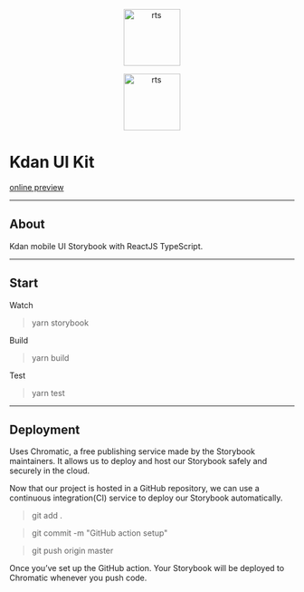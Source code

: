 <p align="center">
  <img src="https://www.kdanmobile.com/images/menu/kdanlogo_02.svg" height="100" alt="rts" />

<p align="center">
  <img src="https://uploaddeimagens.com.br/images/002/705/273/full/rts.png?1592061852" height="100" alt="rts" />

# Kdan UI Kit

[online preview](https://5ffed3d9e0d3f0002185cee9-zgehbdsrnz.chromatic.com/?path=/story/welcome--page)

---

## About

Kdan mobile UI Storybook with ReactJS TypeScript.

---

## Start

Watch

> yarn storybook

Build

> yarn build

Test

> yarn test
---

## Deployment

Uses Chromatic, a free publishing service made by the Storybook maintainers. It allows us to deploy and host our Storybook safely and securely in the cloud.

Now that our project is hosted in a GitHub repository, we can use a continuous integration(CI) service to deploy our Storybook automatically.

> git add .

> git commit -m "GitHub action setup"

> git push origin master

Once you’ve set up the GitHub action. Your Storybook will be deployed to Chromatic whenever you push code.
